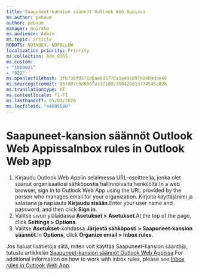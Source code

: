 ```yaml
---
title: Saapuneet-kansion säännöt Outlook Web Appissa
ms.author: pebaum
author: pebaum
manager: mnirkhe
ms.audience: Admin
ms.topic: article
ROBOTS: NOINDEX, NOFOLLOW
localization_priority: Priority
ms.collection: Adm_O365
ms.custom:
- "1800021"
- "922"
ms.openlocfilehash: 3fb738f0571d8ae8d5770a1e495897904b9dae46
ms.sourcegitcommit: 057d87c9d866fa1371d02350420d13774545c028
ms.translationtype: HT
ms.contentlocale: fi-FI
ms.lasthandoff: 05/02/2020
ms.locfileid: "44005580"
---
```

# <a name="inbox-rules-in-outlook-web-app"></a><span data-ttu-id="c6548-102">Saapuneet-kansion säännöt Outlook Web Appissa</span><span class="sxs-lookup"><span data-stu-id="c6548-102">Inbox rules in Outlook Web app</span></span>

1. <span data-ttu-id="c6548-103">Kirjaudu Outlook Web Appiin selaimessa URL-osoitteella, jonka olet saanut organisaatiosi sähköpostia hallinnoivalta henkilöltä.</span><span class="sxs-lookup"><span data-stu-id="c6548-103">In a web browser, sign in to Outlook Web App using the URL provided by the person who manages email for your organization.</span></span> <span data-ttu-id="c6548-104">Kirjoita käyttäjänimi ja salasana ja napsauta **Kirjaudu sisään**.</span><span class="sxs-lookup"><span data-stu-id="c6548-104">Enter your user name and password, and then click **Sign in**.</span></span>
2. <span data-ttu-id="c6548-105">Valitse sivun ylälaidassa **Asetukset > Asetukset**.</span><span class="sxs-lookup"><span data-stu-id="c6548-105">At the top of the page, click **Settings > Options**.</span></span>
3. <span data-ttu-id="c6548-106">Valitse **Asetukset**-kohdassa **Järjestä sähköposti > Saapuneet-kansion säännöt**.</span><span class="sxs-lookup"><span data-stu-id="c6548-106">In **Options**, click **Organize email > Inbox rules**.</span></span>

<span data-ttu-id="c6548-107">Jos haluat lisätietoja siitä, miten voit käyttää Saapuneet-kansion sääntöjä, tutustu artikkeliin [Saapuneet-kansion säännöt Outlook Web Appissa](https://support.office.com/article/inbox-rules-in-outlook-web-app-edea3d17-00c9-434b-b9b7-26ee8d9f5622).</span><span class="sxs-lookup"><span data-stu-id="c6548-107">For additional information on how to work with inbox rules, please see [Inbox rules in Outlook Web App](https://support.office.com/article/inbox-rules-in-outlook-web-app-edea3d17-00c9-434b-b9b7-26ee8d9f5622).</span></span>
